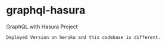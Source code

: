 # graphql-hasura

GraphQL with Hasura Project

` Deployed Version on heroku and this codebase is different. `

